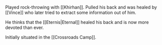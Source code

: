 Played rock-throwing with [[Khirhan]]. Pulled his back and was healed by [[Vince]] who later tried to extract some information out of him.

He thinks that the [[Eternis|Eternal]] healed his back and is now more devoted than ever.

Initially situated in the [[Crossroads Camp]].